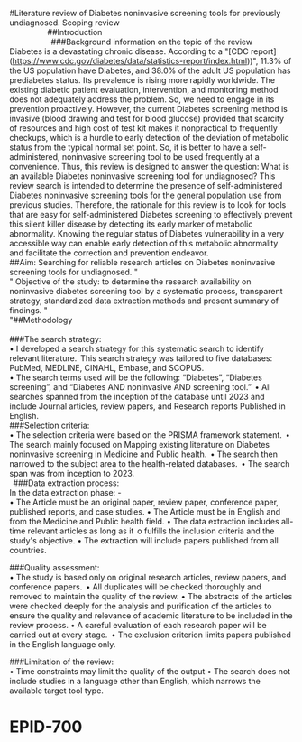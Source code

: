#Literature review of Diabetes noninvasive screening tools for previously undiagnosed. Scoping review<br/>
                                   ##Introduction<br/>
                       
###Background information on the topic of the review<br/>
Diabetes is a devastating chronic disease. According to a "\[CDC report](https://www.cdc.gov/diabetes/data/statistics-report/index.html))", 11.3% of the US population have Diabetes, and 38.0% of the adult US population has prediabetes status. Its prevalence is rising more rapidly worldwide. The existing diabetic patient evaluation, intervention, and monitoring method does not adequately address the problem. So, we need to engage in its prevention proactively. However, the current Diabetes screening method is invasive (blood drawing and test for blood glucose) provided that scarcity of resources and high cost of test kit makes it nonpractical to frequently checkups, which is a hurdle to early detection of the deviation of metabolic status from the typical normal set point. So, it is better to have a self-administered, noninvasive screening tool to be used frequently at a convenience. Thus, this review is designed to answer the question: What is an available Diabetes noninvasive screening tool for undiagnosed? 
This review search is intended to determine the presence of self-administered Diabetes noninvasive screening tools for the general population use from previous studies. Therefore, the rationale for this review is to look for tools that are easy for self-administered Diabetes screening to effectively prevent this silent killer disease by detecting its early marker of metabolic abnormality. Knowing the regular status of Diabetes vulnerability in a very accessible way can enable early detection of this metabolic abnormality and facilitate the correction and prevention endeavor.
<br/>
##Aim: Searching for reliable research articles on Diabetes noninvasive screening tools for undiagnosed. "<br/>"
Objective of the study: to determine the research availability on noninvasive diabetes screening tool  by a systematic process, transparent strategy, standardized data extraction methods and present summary of findings. "<br/>
"##Methodology<br/>  
###The search strategy: <br/>
•	I developed a search strategy for this systematic search to identify relevant literature.  
This search strategy was tailored to five databases: PubMed, MEDLINE, CINAHL, Embase, and SCOPUS.     
•	The search terms used will be the following: “Diabetes”, “Diabetes screening”, and “Diabetes AND noninvasive AND screening tool.”  
•	All searches spanned from the inception of the database until 2023 and include Journal articles, review papers, and Research reports Published in English.<br/>
###Selection criteria:<br/>
•	The selection criteria were based on the PRISMA framework statement.  
•	The search mainly focused on Mapping existing literature on Diabetes noninvasive screening in Medicine and Public health.  
•	The search then narrowed to the subject area to the health-related databases.  
•	The search span was from inception to 2023.<br/>
  
###Data extraction process:<br/> 
In the data extraction phase: -<br/>
•	The Article must be an original paper, review paper, conference paper, published reports, and case studies. 
•	The Article must be in English and from the Medicine and Public health field. 
•	The data extraction includes all-time relevant articles as long as it  
o	fulfills the inclusion criteria and the study's objective. 
•	The extraction will include papers published from all countries. <br/>
 
###Quality assessment: <br/>
•	The study is based only on original research articles, review papers, and conference papers.  
•	All duplicates will be checked thoroughly and removed to maintain the quality of the review. 
•	The abstracts of the articles were checked deeply for the analysis and purification of the articles to ensure the quality and relevance of academic literature to be included in the review process. 
•	A careful evaluation of each research paper will be carried out at every stage.  
•	The exclusion criterion limits papers published in the English language only.<br/>
 
###Limitation of the review: <br/>
•	Time constraints may limit the quality of the output 
•	The search does not include studies in a language other than English, which narrows the available target tool type. 
 
 
 
 

# EPID-700

